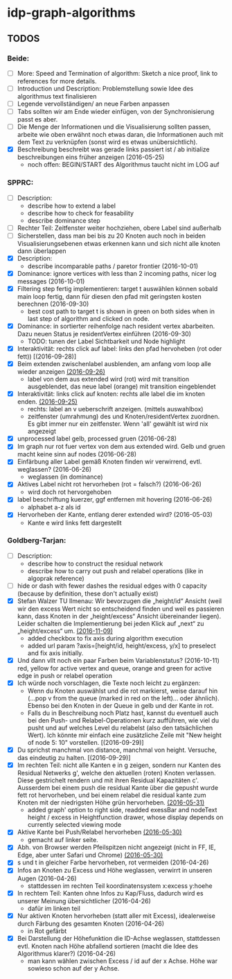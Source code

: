 # idp-graph-algorithms

## TODOS

### Beide:
- [ ] More: Speed and Termination of algorithm: Sketch a nice proof, link to references for more details.
- [ ] Introduction und Description: Problemstellung sowie Idee des algorithmus text finalisieren
- [ ] Legende vervollständigen/ an neue Farben anpassen
- [ ] Tabs sollten wir am Ende wieder einfügen, von der Synchronisierung passt es aber. 
- [ ] Die Menge der Informationen und die Visualisierung sollten passen, arbeite wie oben erwähnt noch etwas daran, die Informationen auch mit dem Text zu verknüpfen (sonst wird es etwas unübersichtlich).
- [x] Beschreibung beschreibt was gerade links passiert ist / ab initialize beschreibungen eins früher anzeigen
  (2016-05-25)
  * noch offen: BEGIN/START des Algorithmus taucht nicht im LOG auf

### SPPRC:
- [ ] Description: 
  * describe how to extend a label
  * describe how to check for feasability
  * describe dominance step
- [ ] Rechter Teil: Zeitfenster weiter hochziehen, obere Label sind außerhalb
- [ ] Sicherstellen, dass man bei bis zu 20 Knoten auch noch in beiden Visualisierungsebenen etwas erkennen kann und sich nicht alle knoten dann überlappen
- [x] Description: 
  * describe incomparable paths / paretor frontier
  (2016-10-01)
- [x] Dominance: ignore vertices with less than 2 incoming paths, nicer log messages
  (2016-10-01)
- [x] Filtering step fertig implementieren: target t auswählen können sobald main loop fertig, dann für diesen den pfad mit geringsten kosten berechnen
  (2016-09-30)
  * best cost path to target t is shown in green on both sides when in last step of algorithm and clicked on node.
- [x] Dominance: in sortierter reihenfolge nach resident vertex abarbeiten. Dazu neuen Status je residentVertex einführen
  (2016-09-30)
  * TODO: tunen der Label Sichtbarkeit und Node highlight
- [x] Interaktivität: rechts click auf label: links den pfad hervoheben (rot oder fett))
  [(2016-09-28)]
- [x] Beim extenden zwischenlabel ausblenden, am anfang vom loop alle wieder anzeigen
  [(2016-09-26)](https://github.com/adrelino/idp-graph-algorithms/commit/b2686514061b6f3dc1076fc42e9cea68a996fa7b)
  * label von dem aus extended wird (rot) wird mit transition ausgeblendet, das neue label (orange) mit transition eingeblendet
- [x] Interaktivität: links click auf knoten: rechts alle label die im knoten enden.
  [(2016-09-25)](https://github.com/adrelino/idp-graph-algorithms/commit/30bbcf54fbe39a209f4ea7b5d6fa9fc35ee4678a)
  * rechts: label an v ueberschrift anzeigen. (mittels auswahlbox)
  * zeitfenster (umrahmung) des und Knoten/residentVertex zuordnen. Es gibt immer nur ein zeitfenster. Wenn 'all' gewählt ist wird nix angezeigt
- [x] unprocessed label gelb, processed gruen
  (2016-06-28)
- [x] Im graph nur rot fuer vertex von dem aus extended wird. Gelb und gruen macht keine sinn auf nodes
  (2016-06-28)
- [x] Einfärbung aller Label gemäß Knoten finden wir verwirrend, evtl. weglassen?
  (2016-06-26)
  * weglassen (in dominance)
- [x] Aktives Label nicht rot hervorheben (rot = falsch?)
  (2016-06-26) 
  * wird doch rot hervorgehoben
- [x] label beschriftung kuerzer, ggf entfernen mit hovering
  (2016-06-26)
  * alphabet a-z als id
- [x] Hervorheben der Kante, entlang derer extended wird?
  (2016-05-03)
  * Kante e wird links fett dargestellt

### Goldberg-Tarjan:
- [ ] Description: 
  * describe how to construct the residual network
  * describe how to carry out push and relabel operations (like in algoprak reference)
- [ ] hide or dash with fewer dashes the residual edges with 0 capacity (because by definition, these don't actually exist)
- [x] Stefan Walzer TU Ilmenau: Wir bevorzugen die „height/id“ Ansicht (weil wir den excess Wert nicht so entscheidend finden und weil es passieren kann, dass Knoten in der „height/excess“ Ansicht übereinander liegen). Leider schalten die Implementierung bei jeden Klick auf „next“ zu „height/excess“ um.
  [(2016-11-09)](https://github.com/adrelino/idp-graph-algorithms/commit/4f145861dfba5f8305a24c0f9cc4263cf2b17dcf)
  * added checkbox to fix axis during algorithm execution
  * added url param ?axis=[height/id, height/excess, y/x] to preselect and fix axis initially.
- [x] Und dann vllt noch ein paar Farben beim Variablenstatus?
  (2016-10-11) red, yellow for active vertex and queue, orange and green for active edge in push or relabel operation
- [x] Ich würde noch vorschlagen, die Texte noch leicht zu ergänzen:
  * Wenn du Knoten auswählst und die rot markierst, weise darauf hin (...pop v from the queue (marked in red on the left)... oder ähnlich). Ebenso bei den Knoten in der Queue in gelb und der Kante in rot.
  * Falls du in Beschreibung noch Platz hast, kannst du eventuell auch bei den Push- und Relabel-Operationen kurz aufführen, wie viel du pusht und auf welches Level du relabelst (also den tatsächlichen Wert). 
  Ich könnte mir einfach eine zusätzliche Zeile mit "New height of node 5: 10" vorstellen.
  [(2016-09-29)]
- [x] Du sprichst manchmal von distance, manchmal von height. Versuche, das eindeutig zu halten.
  [(2016-09-29)]
- [x] Im rechten Teil: nicht alle Kanten e in g zeigen, sondern nur Kanten des Residual Netwerks g', welche den aktuellen (roten) Knoten verlassen. Diese gestrichelt rendern und mit ihren Residual Kapazitäten c'. Ausserdem bei einem push die residual Kante über die gepusht wurde fett rot hervorheben, und bei einem relabel die residual kante zum Knoten mit der niedrigsten Höhe grün hervorheben.
  [(2016-05-31)](https://github.com/adrelino/idp-graph-algorithms/commit/ed1a0cc161a97bc6153aabd4daaee3121c8eea3f)
  * added graph' option to right side, readded exessBar and nodeText height / excess in Heightfunction drawer, whose display depends on currently selected viewing mode
- [x] Aktive Kante bei Push/Relabel hervorheben
  [(2016-05-30)](https://github.com/adrelino/idp-graph-algorithms/commit/fd8af934f74879a27260acb9b7986f568cc1f9c0)
  * gemacht auf linker seite.
- [x] Abh. von Browser werden Pfeilspitzen nicht angezeigt (nicht in FF, IE, Edge, aber unter Safari und Chrome)
  [(2016-05-30)](https://github.com/adrelino/idp-graph-algorithms/commit/6998c6ac171c33f3c535eea952d443ae641cad3d)
- [x] s und t in gleicher Farbe hervorheben, rot vermeiden
  (2016-04-26)
- [x] Infos an Knoten zu Excess und Höhe weglassen, verwirrt in unseren Augen
  (2016-04-26)
  * stattdessen im rechten Teil koordinatensystem x:excess y:hoehe
- [x] In rechtem Teil: Kanten ohne Infos zu Kap/Fluss, dadurch wird es unserer Meinung übersichtlicher
  (2016-04-26)
  * dafür im linken teil
- [x] Nur aktiven Knoten hervorheben (statt aller mit Excess), idealerweise durch Färbung des gesamten Knoten
  (2016-04-26)
  * in Rot gefärbt
- [x] Bei Darstellung der Höhefunktion die ID-Achse weglassen, stattdessen evtl. Knoten nach Höhe abfallend sortieren (macht die Idee des Algorithmus klarer?)
  (2016-04-26)
  * man kann wählen zwischen Excess / id auf der x Achse. Höhe war sowieso schon auf der y Achse.